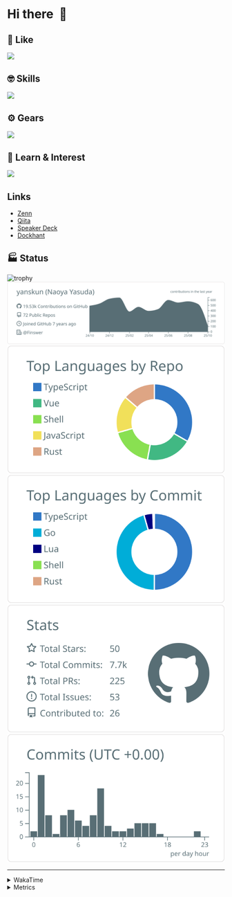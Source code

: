 # Hi there&nbsp; :wave:

## 💌 Like
<img src="https://go-skill-icons.vercel.app/api/icons?i=github" />

## 🤓 Skills
<img src="https://go-skill-icons.vercel.app/api/icons?i=js,ts,vue,nuxtjs,react,nextjs,go,lua,git" />

## ⚙️ Gears
<img src="https://go-skill-icons.vercel.app/api/icons?i=neovim,vscode,githubcopilot,alacritty,tmux" />

## 📖 Learn & Interest
<img src="https://go-skill-icons.vercel.app/api/icons?i=rust,deno,css,zig,playwright,githubactions,storybook,netlify,eslint" />

## Links
- [Zenn](https://zenn.dev/yanskun)
- [Qiita](https://qiita.com/yanskun)
- [Speaker Deck](https://speakerdeck.com/yanskun)
- [Dockhant](https://www.dockhunt.com/users/yanskun)

<!-- https://github.com/ryo-ma/github-profile-trophy -->

## 🏭 Status

<img src="https://github-profile-trophy.vercel.app/?username=yanskun&theme=onedark&row=1" alt="trophy">

<!-- https://github.com/vn7n24fzkq/github-profile-summary-cards -->
<picture>
  <source media="(prefers-color-scheme: dark)" srcset="https://raw.githubusercontent.com/yanskun/yanskun/master/profile-summary-card-output/nord_dark/0-profile-details.svg">
 <img src="https://raw.githubusercontent.com/yanskun/yanskun/master/profile-summary-card-output/default/0-profile-details.svg">
</picture>
<br>
<picture>
  <source media="(prefers-color-scheme: dark)" srcset="https://raw.githubusercontent.com/yanskun/yanskun/master/profile-summary-card-output/nord_dark/1-repos-per-language.svg">
 <img src="https://raw.githubusercontent.com/yanskun/yanskun/master/profile-summary-card-output/default/1-repos-per-language.svg">
</picture>
<picture>
  <source media="(prefers-color-scheme: dark)" srcset="https://raw.githubusercontent.com/yanskun/yanskun/master/profile-summary-card-output/nord_dark/2-most-commit-language.svg">
 <img src="https://raw.githubusercontent.com/yanskun/yanskun/master/profile-summary-card-output/default/2-most-commit-language.svg">
</picture>
<br>
<picture>
  <source media="(prefers-color-scheme: dark)" srcset="https://raw.githubusercontent.com/yanskun/yanskun/master/profile-summary-card-output/nord_dark/3-stats.svg">
 <img src="https://raw.githubusercontent.com/yanskun/yanskun/master/profile-summary-card-output/default/3-stats.svg">
</picture>
<picture>
  <source media="(prefers-color-scheme: dark)" srcset="https://raw.githubusercontent.com/yanskun/yanskun/master/profile-summary-card-output/nord_dark/4-productive-time.svg">
 <img src="https://raw.githubusercontent.com/yanskun/yanskun/master/profile-summary-card-output/default/4-productive-time.svg">
</picture>

---

<details>
  <summary>WakaTime</summary>
<!--START_SECTION:waka-->
![Code Time](http://img.shields.io/badge/Code%20Time-2%2C763%20hrs%2015%20mins-blue)

**🐱 My GitHub Data** 

> 📦 159.0 kB Used in GitHub's Storage 
 > 
> 🏆 4,766 Contributions in the Year 2025
 > 
> 💼 Opted to Hire
 > 
> 📜 133 Public Repositories 
 > 
> 🔑 6 Private Repositories 
 > 
**I'm an Early 🐤** 

```text
🌞 Morning                18352 commits       ████░░░░░░░░░░░░░░░░░░░░░   16.20 % 
🌆 Daytime                68041 commits       ███████████████░░░░░░░░░░   60.05 % 
🌃 Evening                23241 commits       █████░░░░░░░░░░░░░░░░░░░░   20.51 % 
🌙 Night                  3666 commits        █░░░░░░░░░░░░░░░░░░░░░░░░   03.24 % 
```
📅 **I'm Most Productive on Tuesday** 

```text
Monday                   17773 commits       ████░░░░░░░░░░░░░░░░░░░░░   15.69 % 
Tuesday                  24174 commits       █████░░░░░░░░░░░░░░░░░░░░   21.34 % 
Wednesday                23236 commits       █████░░░░░░░░░░░░░░░░░░░░   20.51 % 
Thursday                 21708 commits       █████░░░░░░░░░░░░░░░░░░░░   19.16 % 
Friday                   21076 commits       █████░░░░░░░░░░░░░░░░░░░░   18.60 % 
Saturday                 2127 commits        ░░░░░░░░░░░░░░░░░░░░░░░░░   01.88 % 
Sunday                   3206 commits        █░░░░░░░░░░░░░░░░░░░░░░░░   02.83 % 
```


📊 **This Week I Spent My Time On** 

```text
🕑︎ Time Zone: Asia/Tokyo

💬 Programming Languages: 
TypeScript               16 hrs 14 mins      █████████████████████░░░░   85.04 % 
Markdown                 1 hr 15 mins        ██░░░░░░░░░░░░░░░░░░░░░░░   06.58 % 
Other                    43 mins             █░░░░░░░░░░░░░░░░░░░░░░░░   03.76 % 
JSON                     36 mins             █░░░░░░░░░░░░░░░░░░░░░░░░   03.14 % 
Go                       12 mins             ░░░░░░░░░░░░░░░░░░░░░░░░░   01.12 % 

🔥 Editors: 
Neovim                   18 hrs 54 mins      █████████████████████████   98.98 % 
VS Code                  11 mins             ░░░░░░░░░░░░░░░░░░░░░░░░░   01.02 % 

💻 Operating System: 
Mac                      19 hrs 6 mins       █████████████████████████   100.00 % 
```


 Last Updated on 09/10/2025 05:34:34 UTC
<!--END_SECTION:waka-->
</details>

<details>
  <summary>Metrics</summary>
  <img src="https://github.com/yanskun/yanskun/blob/main/github-metrics.svg" alt="Metrics">
</details>

